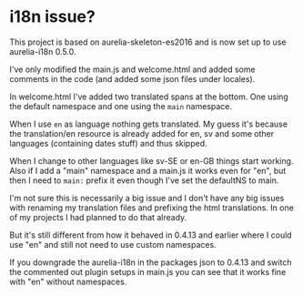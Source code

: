 # i18n issue?

This project is based on aurelia-skeleton-es2016 and is now set up to use aurelia-i18n 0.5.0.

I've only modified the main.js and welcome.html and added some comments in the code (and added some json files under locales).

In welcome.html I've added two translated spans at the bottom. One using the default namespace and one using the ```main``` namespace.

When I use ```en``` as language nothing gets translated. My guess it's because the translation/en resource is already added for en, sv and some other languages (containing dates stuff) and thus skipped.

When I change to other languages like sv-SE or en-GB things start working. Also if I add a "main" namespace and a main.js it works even for "en", but then I need to ```main:``` prefix it even though I've set the defaultNS to main.

I'm not sure this is necessarily a big issue and I don't have any big issues with renaming my translation files and prefixing the html translations. In one of my projects I had planned to do that already.

But it's still different from how it behaved in 0.4.13 and earlier where I could use "en" and still not need to use custom namespaces.

If you downgrade the aurelia-i18n in the packages json to 0.4.13 and switch the commented out plugin setups in main.js you can see that it works fine with "en" without namespaces.
